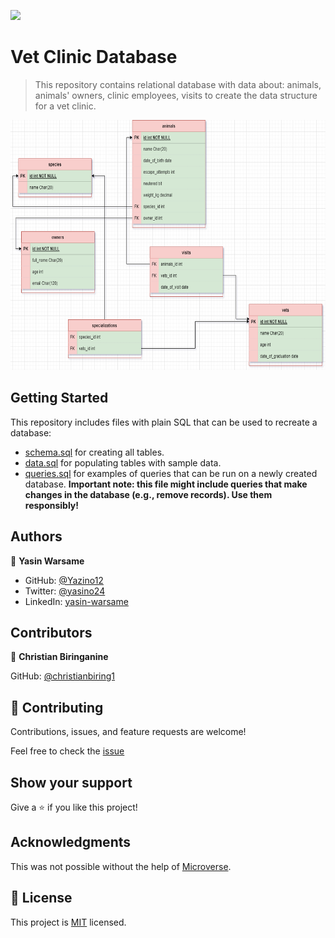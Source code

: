 ![](https://img.shields.io/badge/-Yazino12-yellow)

# Vet Clinic Database

> This repository contains relational database with data about: animals, animals' owners, clinic employees, visits to create the data structure for a vet clinic.

<img src="https://github.com/Yazino12/vet-clinic/blob/dev/Database-Schema.png?raw=true" width="1000" height="400">

## Getting Started

This repository includes files with plain SQL that can be used to recreate a database:

- [schema.sql](./schema.sql) for creating all tables.
- [data.sql](./data.sql) for populating tables with sample data.
- [queries.sql](./queries.sql) for examples of queries that can be run on a newly created database. **Important note: this file might include queries that make changes in the database (e.g., remove records). Use them responsibly!**


## Authors

👤 **Yasin Warsame**

- GitHub: [@Yazino12](https://github.com/Yazino12)
- Twitter: [@yasino24](https://twitter.com/yasino24)
- LinkedIn: [yasin-warsame](https://linkedin.com/in/yasin-warsame-a4176217a)

## Contributors

👤 **Christian Biringanine**

GitHub: [@christianbiring1](https://github.com/christianbiring1)

## 🤝 Contributing

Contributions, issues, and feature requests are welcome!

Feel free to check the [issue](https://github.com/Yazino12/vet-clinic/issues)

## Show your support

Give a ⭐️ if you like this project!

## Acknowledgments

This was not possible without the help of [Microverse](https://github.com/microverseinc/curriculum-transversal-skills/blob/main/documentation/hello_microverse_project.md).

## 📝 License

This project is [MIT](./MIT.md) licensed.
